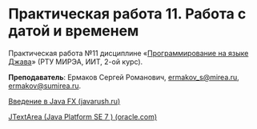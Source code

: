 # Практическая работа 11. Работа с датой и временем
Практическая работа №11 дисциплине «[Программирование на языке Джава](https://online-edu.mirea.ru/course/view.php?id=4053)» (РТУ МИРЭА, ИИТ, 2-ой курс).

**Преподаватель**: Ермаков Сергей Романович, ermakov_s@mirea.ru, ermakov@sumirea.ru.

[Введение в Java FX (javarush.ru)](https://javarush.ru/groups/posts/2560-vvedenie-v-java-fx)

[JTextArea (Java Platform SE 7 ) (oracle.com)](https://docs.oracle.com/javase/7/docs/api/javax/swing/JTextArea.html)

